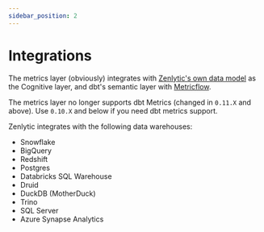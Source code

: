 ```yaml
---
sidebar_position: 2
---
```


# Integrations

The metrics layer (obviously) integrates with [Zenlytic's own data model](../../4_data_modeling/1_data_modeling.md) as the Cognitive layer, and dbt's semantic layer with [Metricflow](https://docs.getdbt.com/docs/build/sl-getting-started).

The metrics layer no longer supports dbt Metrics (changed in `0.11.X` and above). Use `0.10.X` and below if you need dbt metrics support.


Zenlytic integrates with the following data warehouses:
* Snowflake
* BigQuery
* Redshift
* Postgres
* Databricks SQL Warehouse
* Druid
* DuckDB (MotherDuck)
* Trino
* SQL Server
* Azure Synapse Analytics
